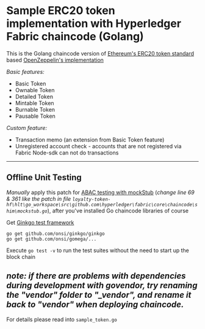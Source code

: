 # Sample ERC20 token implementation with Hyperledger Fabric chaincode (Golang)

This is the Golang chaincode version of [Ethereum's ERC20 token standard](https://eips.ethereum.org/EIPS/eip-20) 
based [OpenZeppelin's implementation](https://github.com/OpenZeppelin/openzeppelin-contracts/blob/9b3710465583284b8c4c5d2245749246bb2e0094/contracts/token/ERC20/ERC20.sol)

_Basic features:_
* Basic Token
* Ownable Token
* Detailed Token
* Mintable Token
* Burnable Token
* Pausable Token

_Custom feature:_
* Transaction memo (an extension from Basic Token feature)
* Unregistered account check - accounts that are not registered via Fabric Node-sdk can not do transactions   
---

## Offline Unit Testing
*Manually* apply this patch for [ABAC testing with mockStub](https://gerrit.hyperledger.org/r/c/fabric/+/28744/2/core/chaincode/shim/mockstub.go#361) (_change line 69 & 361 like the patch in file `loyalty-token-hf\hlt\go_workspace\src\github.com\hyperledger\fabric\core\chaincode\shim\mockstub.go`_), after you've installed Go chaincode libraries of course

Get [Ginkgo test framework](https://onsi.github.io/ginkgo/)
```
go get github.com/onsi/ginkgo/ginkgo
go get github.com/onsi/gomega/...
```
Execute `go test -v` to run the test suites without the need to start up the block chain

_note: if there are problems with dependencies during development with govendor, try renaming the "vendor" folder to "\_vendor", and rename it back to "vendor" when deploying chaincode._   
---

For details please read into `sample_token.go`